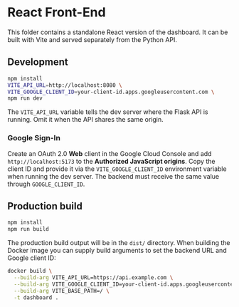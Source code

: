 # React Front-End

This folder contains a standalone React version of the dashboard. It can be built with Vite and served separately from the Python API.


## Development

```bash
npm install
VITE_API_URL=http://localhost:8080 \
VITE_GOOGLE_CLIENT_ID=your-client-id.apps.googleusercontent.com \
npm run dev
```

The `VITE_API_URL` variable tells the dev server where the Flask API is
running. Omit it when the API shares the same origin.

### Google Sign-In

Create an OAuth 2.0 **Web** client in the Google Cloud Console and add
`http://localhost:5173` to the **Authorized JavaScript origins**. Copy the
client ID and provide it via the `VITE_GOOGLE_CLIENT_ID` environment variable
when running the dev server. The backend must receive the same value through
`GOOGLE_CLIENT_ID`.

## Production build

```bash
npm install
npm run build
```

The production build output will be in the `dist/` directory. When building the
Docker image you can supply build arguments to set the backend URL and Google
client ID:

```bash
docker build \
  --build-arg VITE_API_URL=https://api.example.com \
  --build-arg VITE_GOOGLE_CLIENT_ID=your-client-id.apps.googleusercontent.com \
  --build-arg VITE_BASE_PATH=/ \
  -t dashboard .
```

